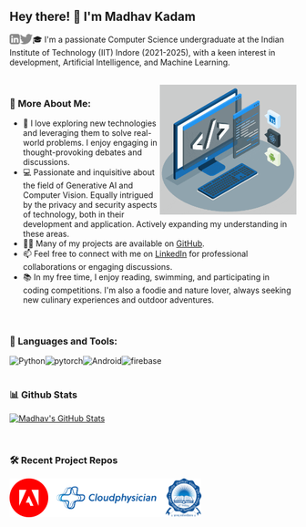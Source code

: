 ## Hey there! 👋 I'm Madhav Kadam
<a href='https://www.linkedin.com/in/madhav-kadam/'><img align='left' alt="linkedin" src="assets/linkedin.svg" height='18px'/></a>
<a href='https://x.com/kpmadhav18'><img align='left' alt="twitter" src="assets/twitter.svg" height='18px'/></a>

🎓 I'm a passionate Computer Science undergraduate at the Indian Institute of Technology (IIT) Indore (2021-2025), with a keen interest in development, Artificial Intelligence, and Machine Learning.

<br/>

<img align="right" alt="GIF" src="techstack.gif" width="240px"/>
  
### 🧐 More About Me:
- 🚀 I love exploring new technologies and leveraging them to solve real-world problems. I enjoy engaging in thought-provoking debates and discussions.
- 💻 Passionate and inquisitive about the field of Generative AI and Computer Vision. Equally intrigued by the privacy and security aspects of technology, both in their development and application. Actively expanding my understanding in these areas.
- 👨‍💻 Many of my projects are available on [GitHub](https://github.com/madhaviit?tab=repositories).
- 📫 Feel free to connect with me on [LinkedIn](https://www.linkedin.com/in/madhav-kadam/) for professional collaborations or engaging discussions.
- 📚 In my free time, I enjoy reading, swimming, and participating in coding competitions. I'm also a foodie and nature lover, always seeking new culinary experiences and outdoor adventures.


<br/>

### 🔨 Languages and Tools:
<a href="https://www.python.org" target="_blank"><img align="left" alt="Python" height ="42px" src="https://raw.githubusercontent.com/rahul-jha98/github_readme_icons/main/language_and_tools/square/python/python.svg"></a>
<a href="https://pytorch.org/" target="_blank"> <img align="left" src="https://raw.githubusercontent.com/rahul-jha98/github_readme_icons/main/language_and_tools/square/pytorch/pytorch.svg" alt="pytorch" height="42px"/> </a> 
<a href="https://developer.android.com" target="_blank"> <img align="left" alt="Android" height ="42px" src="https://raw.githubusercontent.com/rahul-jha98/github_readme_icons/main/language_and_tools/square/android/android.svg"> </a>
<a href="https://firebase.google.com/" target="_blank"> <img align="left" src="https://raw.githubusercontent.com/rahul-jha98/github_readme_icons/main/language_and_tools/square/firebase/firebase.svg" alt="firebase" height ="42px"/> </a>
<br/><br/>

### 📊 Github Stats
<a href='https://github.com/madhaviit/github-stats-transparent'>
  
![Madhav's GitHub Stats](https://github-readme-stats.vercel.app/api?username=madhaviit&show_icons=true&theme=radical)

</a>

<br/>

### 🛠️ Recent Project Repos
<a href="https://github.com/madhaviit/Adobe-Behaviour-Simulation-Challenge" target="_blank"> <img alt="adobechallenge" src="assets/adobe.svg" height="68" align="left"> </a>
<a href="https://github.com/madhaviit/Cloudphysician-InterIIT2023.git" target="_blank"> <img alt="vitalsextraction" src="assets/Cloudphy.svg"  height="68" align="left"> </a>
<a href="https://github.com/madhaviit/iitihub-1" target="_blank"> <img alt="iitihub" src="assets/iiti.png" height="68" align="left"> </a>
